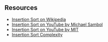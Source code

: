 ## Resources
- [Insertion Sort on Wikipedia](https://en.wikipedia.org/wiki/Insertion_sort)
- [Insertion Sort on YouTube by Michael Sambol](https://www.youtube.com/watch?v=JU767SDMDvA)
- [Insertion Sort on YouTube by MIT](https://www.youtube.com/watch?v=Kg4bqzAqRBM&list=PLUl4u3cNGP61Oq3tWYp6V_F-5jb5L2iHb&index=5)
- [Insertion Sort Complexity](https://www.bigocheatsheet.com)